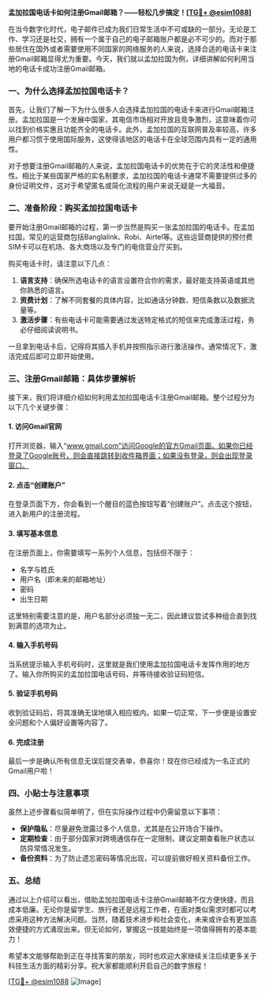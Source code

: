**孟加拉国电话卡如何注册Gmail邮箱？——轻松几步搞定！[[TG💪+ @esim1088](https://t.me/s/esim1088)]**

在当今数字化时代，电子邮件已成为我们日常生活中不可或缺的一部分。无论是工作、学习还是社交，拥有一个属于自己的电子邮箱账户都是必不可少的。而对于那些居住在国外或者需要使用不同国家的网络服务的人来说，选择合适的电话卡来注册Gmail邮箱显得尤为重要。今天，我们就以孟加拉国为例，详细讲解如何利用当地的电话卡成功注册Gmail邮箱。

### 一、为什么选择孟加拉国电话卡？

首先，让我们了解一下为什么很多人会选择孟加拉国的电话卡来进行Gmail邮箱注册。孟加拉国是一个发展中国家，其电信市场相对开放且竞争激烈，这意味着你可以找到价格实惠且功能齐全的电话卡。此外，孟加拉国的互联网普及率较高，许多用户都习惯于使用国际服务，这使得该地区的电话卡在全球范围内具有一定的通用性。

对于想要注册Gmail邮箱的人来说，孟加拉国电话卡的优势在于它的灵活性和便捷性。相比于某些国家严格的实名制要求，孟加拉国的电话卡通常不需要提供过多的身份证明文件，这对于希望匿名或简化流程的用户来说无疑是一大福音。

### 二、准备阶段：购买孟加拉国电话卡

要开始注册Gmail邮箱的过程，第一步当然是购买一张孟加拉国的电话卡。在孟加拉国，常见的运营商包括Banglalink、Robi、Airtel等。这些运营商提供的预付费SIM卡可以在机场、各大商场以及专门的电信营业厅买到。

购买电话卡时，请注意以下几点：
1. **语言支持**：确保所选电话卡的语言设置符合你的需求，最好能支持英语或其他你熟悉的语言。
2. **资费计划**：了解不同套餐的具体内容，比如通话分钟数、短信条数以及数据流量等。
3. **激活步骤**：有些电话卡可能需要通过发送特定格式的短信来完成激活过程，务必仔细阅读说明书。

一旦拿到电话卡后，记得将其插入手机并按照指示进行激活操作。通常情况下，激活完成后即可立即开始使用。

### 三、注册Gmail邮箱：具体步骤解析

接下来，我们将详细介绍如何利用孟加拉国电话卡注册Gmail邮箱。整个过程分为以下几个关键步骤：

#### 1. 访问Gmail官网

打开浏览器，输入“www.gmail.com”访问Google的官方Gmail页面。如果你已经登录了Google账号，则会直接跳转到收件箱界面；如果没有登录，则会出现登录窗口。

#### 2. 点击“创建账户”

在登录页面下方，你会看到一个醒目的蓝色按钮写着“创建账户”。点击这个按钮，进入新用户的注册流程。

#### 3. 填写基本信息

在注册页面上，你需要填写一系列个人信息，包括但不限于：
- 名字与姓氏
- 用户名（即未来的邮箱地址）
- 密码
- 出生日期

这里特别需要注意的是，用户名部分必须独一无二，因此建议尝试多种组合直到找到满意的选项为止。

#### 4. 输入手机号码

当系统提示输入手机号码时，这里就是我们使用孟加拉国电话卡发挥作用的地方了。输入你所购买的孟加拉国电话号码，并等待接收验证码短信。

#### 5. 验证手机号码

收到验证码后，将其准确无误地填入相应框内。如果一切正常，下一步便是设置安全问题和个人偏好设置等内容了。

#### 6. 完成注册

最后一步是确认所有信息无误后提交表单，恭喜你！现在你已经成为一名正式的Gmail用户啦！

### 四、小贴士与注意事项

虽然上述步骤看似简单明了，但在实际操作过程中仍需留意以下事项：
- **保护隐私**：尽量避免泄露过多个人信息，尤其是在公开场合下操作。
- **定期检查**：由于部分国家对跨境通信存在一定限制，建议定期查看账户状态以防异常情况发生。
- **备份资料**：为了防止遗忘密码等情况出现，可以提前做好相关资料备份工作。

### 五、总结

通过以上介绍可以看出，借助孟加拉国电话卡注册Gmail邮箱不仅方便快捷，而且成本低廉。无论你是留学生、旅行者还是远程工作者，在面对类似需求时都可以考虑采用这种方法解决问题。当然，随着技术进步和社会变化，未来或许会有更加高效便捷的方式涌现出来。但无论如何，掌握这一技能始终是一项值得拥有的基本能力！

希望本文能够帮助到正在寻找答案的朋友，同时也欢迎大家继续关注后续更多关于科技生活方面的精彩分享。祝大家都能顺利开启自己的数字旅程！

[[TG💪+ @esim1088](https://t.me/s/esim1088) ![Image](https://i.postimg.cc/4NQfJmqS/Snipaste-2025-05-13-00-14-12.png)]